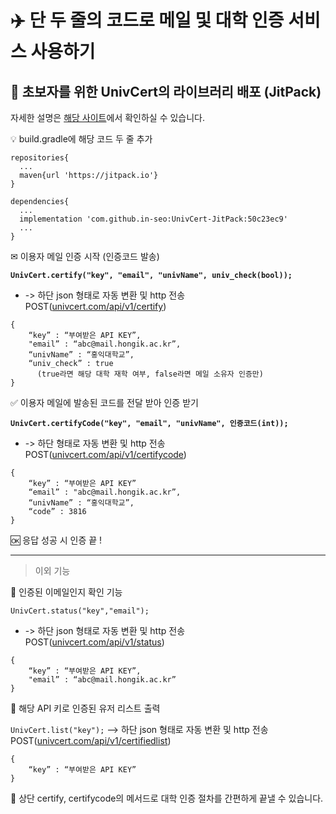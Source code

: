 # ✈️ 단 두 줄의 코드로 메일 및 대학 인증 서비스 사용하기

## 🐣 초보자를 위한 UnivCert의 라이브러리 배포 (JitPack)

자세한 설명은 [해당 사이트](https://univcert.com/)에서 확인하실 수 있습니다.

💡 build.gradle에 해당 코드 두 줄 추가

```
repositories{
  ...
  maven{url 'https://jitpack.io'}
}

dependencies{
  ...
  implementation 'com.github.in-seo:UnivCert-JitPack:50c23ec9'
  ...
}
```

✉ 이용자 메일 인증 시작 (인증코드 발송)

**`UnivCert.certify("key", "email", "univName", univ_check(bool));`**

- -> 하단 json 형태로 자동 변환 및 http 전송 POST([univcert.com/api/v1/certify](http://univcert.com/api/v1/certify))

```
{
	“key” : “부여받은 API KEY”,
	"email” : “abc@mail.hongik.ac.kr”,
	“univName” : “홍익대학교”,
	“univ_check” : true
	  (true라면 해당 대학 재학 여부, false라면 메일 소유자 인증만)
}
```

✅ 이용자 메일에 발송된 코드를 전달 받아 인증 받기

**`UnivCert.certifyCode("key", "email", "univName", 인증코드(int));`**

- -> 하단 형태로 자동 변환 및 http 전송 POST([univcert.com/api/v1/certifycode](http://univcert.com/api/v1/certifycode))

```
{
	“key” : “부여받은 API KEY”
	“email” : "abc@mail.hongik.ac.kr”,
	“univName” : “홍익대학교”,
	“code” : 3816
}
```

🆗 응답 성공 시 인증 끝 !

---

> 이외 기능
> 

📂 인증된 이메일인지 확인 기능

`UnivCert.status("key","email");`

- -> 하단 json 형태로 자동 변환 및 http 전송 POST([univcert.com/api/v1/status](http://univcert.com/api/v1/status))

```
{
	“key” : “부여받은 API KEY”,
	"email” : “abc@mail.hongik.ac.kr”
}
```

📜 해당 API 키로 인증된 유저 리스트 출력

`UnivCert.list("key");`
--> 하단 json 형태로 자동 변환 및 http 전송 POST([univcert.com/api/v1/certifiedlist](http://univcert.com/api/v1/certifiedlist))

```
{
	“key” : “부여받은 API KEY”
}
```

👼 상단 certify, certifycode의 메서드로 대학 인증 절차를 간편하게 끝낼 수 있습니다.
